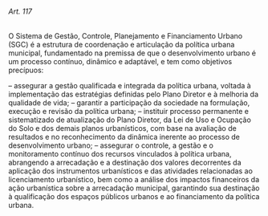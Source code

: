
###### Art. 117
O Sistema de Gestão, Controle, Planejamento e Financiamento Urbano (SGC) é a estrutura de coordenação e articulação da política urbana municipal, fundamentado na premissa de que o desenvolvimento urbano é um processo contínuo, dinâmico e adaptável, e tem como objetivos precípuos:

– assegurar a gestão qualificada e integrada da política urbana, voltada à implementação das estratégias definidas pelo Plano Diretor e à melhoria da qualidade de vida;
– garantir a participação da sociedade na formulação, execução e revisão da política urbana;
– instituir processo permanente e sistematizado de atualização do Plano Diretor, da Lei de Uso e Ocupação do Solo e dos demais planos urbanísticos, com base na avaliação de resultados e no reconhecimento da dinâmica inerente ao processo de desenvolvimento urbano;
– assegurar o controle, a gestão e o monitoramento contínuo dos recursos vinculados à política urbana, abrangendo a arrecadação e a destinação dos valores decorrentes da aplicação dos instrumentos urbanísticos e das atividades relacionadas ao licenciamento urbanístico, bem como a análise dos impactos financeiros da ação urbanística sobre a arrecadação municipal, garantindo sua destinação à qualificação dos espaços públicos urbanos e ao financiamento da política urbana.
